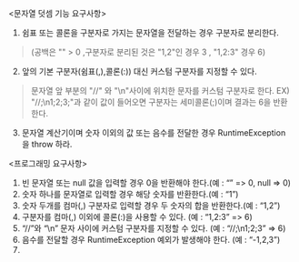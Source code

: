 <문자열 덧셈 기능 요구사항>
1. 쉼표 또는 콜론을 구분자로 가지는 문자열을 전달하는 경우 구분자로 분리한다.
> (공백은 "" > 0 ,구분자로 분리된 것은 "1,2"인 경우 3 , "1,2:3" 경우 6)
2. 앞의 기본 구분자(쉼표(,),콜론(:)) 대신 커스텀 구분자를 지정할 수 있다.
> 문자열 앞 부분의 "//" 와 "\n"사이에 위치한 문자를 커스텀 구분자로 한다.
> EX) "//;\n1;2;3;"과 같이 값이 들어오면 구분자는 세미콜론(;)이며 결과는 6을 반환한다.
3. 문자열 계산기이며 숫자 이외의 값 또는 음수를 전달한 경우 RuntimeException 을 throw 하라.

<프로그래밍 요구사항>
1. 빈 문자열 또는 null 값을 입력할 경우 0을 반환해야 한다.(예 : “” => 0, null => 0)
2. 숫자 하나를 문자열로 입력할 경우 해당 숫자를 반환한다.(예 : “1”)
3. 숫자 두개를 컴마(,) 구분자로 입력할 경우 두 숫자의 합을 반환한다.(예 : “1,2”)
4. 구분자를 컴마(,) 이외에 콜론(:)을 사용할 수 있다. (예 : “1,2:3” => 6)
5.  “//”와 “\n” 문자 사이에 커스텀 구분자를 지정할 수 있다. (예 : “//;\n1;2;3” => 6)
6. 음수를 전달할 경우 RuntimeException 예외가 발생해야 한다. (예 : “-1,2,3”) 
7. 
